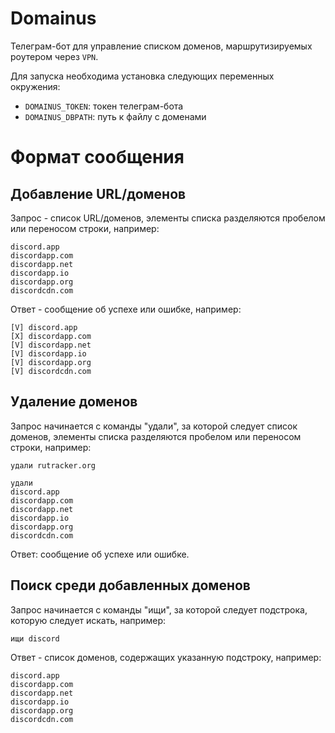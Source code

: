 # Domainus

Телеграм-бот для управление списком доменов, маршрутизируемых роутером через `VPN`.

Для запуска необходима установка следующих переменных окружения:

- `DOMAINUS_TOKEN`: токен телеграм-бота
- `DOMAINUS_DBPATH`: путь к файлу с доменами

# Формат сообщения

## Добавление URL/доменов

Запрос - список URL/доменов, элементы списка разделяются пробелом или переносом строки, например:
```
discord.app
discordapp.com
discordapp.net
discordapp.io
discordapp.org
discordcdn.com
```

Ответ - сообщение об успехе или ошибке, например:
```
[V] discord.app
[X] discordapp.com
[V] discordapp.net
[V] discordapp.io
[V] discordapp.org
[V] discordcdn.com
```

## Удаление доменов

Запрос начинается с команды "удали", за которой следует список доменов, элементы списка разделяются
пробелом или переносом строки, например:

```
удали rutracker.org
```

```
удали
discord.app
discordapp.com
discordapp.net
discordapp.io
discordapp.org
discordcdn.com
```

Ответ: сообщение об успехе или ошибке.

## Поиск среди добавленных доменов

Запрос начинается с команды "ищи", за которой следует подстрока, которую следует искать, например:

```
ищи discord
```

Ответ - список доменов, содержащих указанную подстроку, например:

```
discord.app
discordapp.com
discordapp.net
discordapp.io
discordapp.org
discordcdn.com
```
